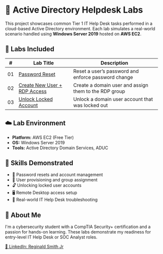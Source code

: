 # 🧰 Active Directory Helpdesk Labs

This project showcases common Tier 1 IT Help Desk tasks performed in a cloud-based Active Directory environment. Each lab simulates a real-world scenario handled using **Windows Server 2019** hosted on **AWS EC2**.


## 📂 Labs Included

| #  | Lab Title                                           | Description                                                |
|----|-----------------------------------------------------|------------------------------------------------------------|
| 01 | [Password Reset](./01-password-reset/README.md)     | Reset a user’s password and enforce password change        |
| 02 | [Create New User + RDP Access](./02-create-user-rdp/README.md) | Create a domain user and assign them to the RDP group      |
| 03 | [Unlock Locked Account](https://github.com/ReggieS22/active-directory-helpdesk-labs/tree/main/03-Unlock-account)       | Unlock a domain user account that was locked out           |


## ☁️ Lab Environment

- **Platform:** AWS EC2 (Free Tier)
- **OS:** Windows Server 2019
- **Tools:** Active Directory Domain Services, ADUC


## 🧠 Skills Demonstrated

- 🔐 Password resets and account management
- 👥 User provisioning and group assignment
- 🔓 Unlocking locked user accounts
- 🖥️ Remote Desktop access setup
- 🧩 Real-world IT Help Desk troubleshooting


## 📌 About Me

I'm a cybersecurity student with a CompTIA Security+ certification and a passion for hands-on learning. These labs demonstrate my readiness for entry-level IT Help Desk or SOC Analyst roles.

[🔗 LinkedIn: Reginald Smith Jr](https://www.linkedin.com/in/reginald-smith-jr-a1ab03341/)
